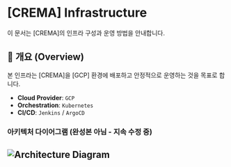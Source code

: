 # [CREMA] Infrastructure

이 문서는 [CREMA]의 인프라 구성과 운영 방법을 안내합니다.

## 📜 개요 (Overview)

본 인프라는 [CREMA]을 [GCP] 환경에 배포하고 안정적으로 운영하는 것을 목표로 합니다.

- **Cloud Provider**: `GCP`
- **Orchestration**: `Kubernetes`
- **CI/CD**: `Jenkins` / `ArgoCD`

### 아키텍처 다이어그램 (완성본 아님 - 지속 수정 중)
![Architecture Diagram](https://github.com/user-attachments/assets/e65e427f-cfc5-4e4d-8b65-e8a818f2e9a0)
---
